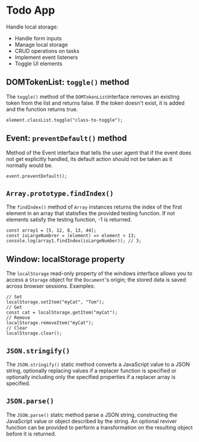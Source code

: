 # Todo App

Handle local storage:
- Handle form inputs
- Manage local storage
- CRUD operations on tasks
- Implement event listeners
- Toggle UI elements

## DOMTokenList: `toggle()` method
The `toggle()` method of the `DOMTokenList`interface removes an existing token from the list and returns false. If the token doesn't exist, it is added and the function returns true.
```
element.classList.toggle("class-to-toggle");
``` 

## Event: `preventDefault()` method
Method of the Event interface that tells the user agent that if the event does not get explicitly handled, its default action should not be taken as it normally would be.
```
event.preventDefault();
```

## `Array.prototype.findIndex()`
The `findIndex()` method of `Array` instances returns the index of the first element in an array that statisfies the provided testing function. If not elements satisfy the testing function, -1 is returned.
```
const array1 = [5, 12, 8, 13, 44];
const isLargeNumbrer = (element) => element > 13;
console.log(array1.findIndex(isLargeNumber)); // 3;
```

## Window: localStorage property
The `localStorage` read-only property of the windows interface allows you to access a `Storage` object for the `Document`'s origin; the stored data is saved across browser sessions.
Examples:
```
// Set
localStorage.setItem("myCat", "Tom");
// Get
const cat = localStorage.getItem("myCat");
// Remove
localStorage.removeItem("myCat");
// Clear
localStorage.clear();
```

## `JSON.stringify()`
The `JSON.stringify()` static method converts a JavaScript value to a JSON string, optionally replacing values if a replacer function is specified or optionally including only the specified properties if a replacer array is specified.

## `JSON.parse()`
The `JSON.parse()` static method parse a JSON string, constructing the JavaScript value or object described by the string. An optional reviver function can be provided to perform a transformation on the resulting object before it is returned.